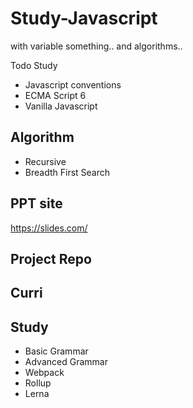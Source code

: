 # Study-Javascript
with variable something.. and algorithms..

Todo Study
- Javascript conventions
- ECMA Script 6
- Vanilla Javascript

## Algorithm
- Recursive
- Breadth First Search


## PPT site
https://slides.com/

## Project Repo


## Curri


## Study
- Basic Grammar
- Advanced Grammar
- Webpack
- Rollup
- Lerna
